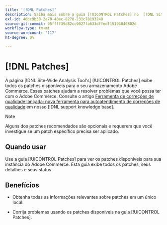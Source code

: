 ```yaml
---
title: '[!DNL Patches]'
description: Saiba mais sobre a guia [!UICONTROL Patches] no  [!DNL Site-Wide Analysis Tool], quando usá-la e seus benefícios.
exl-id: 40bc9b38-2a70-40ec-8278-231c78193248
source-git-commit: 95ffff39d82cc9027fa633dffedf15193040802d
workflow-type: tm+mt
source-wordcount: '117'
ht-degree: 0%

---
```


# [!DNL Patches]

A página [!DNL Site-Wide Analysis Tool's] [!UICONTROL Patches] exibe todos os patches disponíveis para o seu armazenamento Adobe Commerce. Esses patches ajudam a resolver problemas que você possa ter com o Adobe Commerce. Consulte o artigo [Ferramenta de correções de qualidade lançada: nova ferramenta para autoatendimento de correções de qualidade](https://support.magento.com/hc/en-us/articles/360047139492) em nosso [!DNL support knowledge base].

>[!NOTE]
>
>Alguns dos patches recomendados são opcionais e requerem que você investigue se um patch específico precisa ser aplicado.

## Quando usar

Use a guia [!UICONTROL Patches] para ver os patches disponíveis para sua instância do Adobe Commerce. Esta guia exibe todos os patches, seus detalhes e seus status.

## Benefícios

* Obtenha todas as informações relevantes sobre patches em um único local.

* Corrija problemas usando os patches disponíveis na guia [!UICONTROL Patches].
